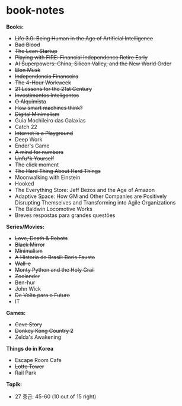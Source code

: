 # book-notes

<b> Books: </b>
<ul>
  <li><strike>Life 3.0: Being Human in the Age of Artificial Intelligence</strike></li>
  <li><strike>Bad Blood </strike></li>
  <li><strike> The Lean Startup </strike></li>
  <li><strike> Playing with FIRE: Financial Independence Retire Early </strike></li>
  <li><strike> AI Superpowers: China, Silicon Valley, and the New World Order </strike></li>
  <li><strike>Elon Musk </strike></li>
  <li><strike> Independencia Financeira </strike></li>
  <li><strike> The 4-Hour Workweek </strike></li>
  <li><strike> 21 Lessons for the 21st Century </strike></li>
  <li><strike> Investimentos Inteligentes </strike></li>
  <li><strike> O Alquimista </strike></li>
  <li><strike> How smart machines think? </strike></li>
  <li><strike>Digital Minimalism</strike></li>
  <li> Guia Mochileiro das Galaxias </li>
  <li>Catch 22</li>
  <li><strike>Internet is a Playground</strike></li>
  <li>Deep Work</li>
  <li>Ender's Game</li>
  <li><strike>A mind for numbers</strike></li>
  <li><strike>Unfu*k Yourself</strike></li>
  <li><strike>The click moment</strike></li>
  <li><strike>The Hard Thing About Hard Things</strike></li>
  <li>Moonwalking with Einstein</li>
  <li>Hooked</li>
  <li>The Everything Store: Jeff Bezos and the Age of Amazon</li>
  <li>Adaptive Space: How GM and Other Companies are Positively Disrupting Themselves and Transforming into Agile Organizations</li>
  <li>The Baldwin Locomotive Works</li>
  <li>Breves respostas para grandes questões</li>
</ul>

<b> Series/Movies: </b>
<ul>
  <li><strike>Love, Death & Robots</strike></li>
  <li><strike>Black Mirror</strike></li>
  <li><strike>Minimalism</strike></li>
  <li><strike> A Historia do Brasil: Boris Fausto </strike></li>
  <li><strike> Wall-e </strike></li>
  <li><strike> Monty Python and the Holy Grail </strike></li>
  <li><strike>Zoolander </strike></li>
  <li>Ben-hur</li>
  <li>John Wick </li>
  <li><strike>De Volta para o Futuro</strike></li>
  <li>IT</li>
</ul>

<b> Games: </b>
<ul>
  <li><strike>Cave Story</strike></li>
  <li><strike>Donkey Kong Country 2</strike></li>
  <li>Zelda's Awakening</li>
</ul>

<b> Things do in Korea </b>
<ul>
  <li>Escape Room Cafe</li>
  <li><strike>Lotte Tower</strike></li>
  <li>Rail Park</li>
</ul>

<b> Topik: </b>
<ul>
  <li>27 중급: 45-60 (10 out of 15 right) </li>
</ul>

